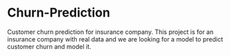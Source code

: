 # Churn-Prediction
Customer churn prediction for insurance company. 
This project is for an insurance company with real data and we are looking for a model to predict customer churn and model it.
